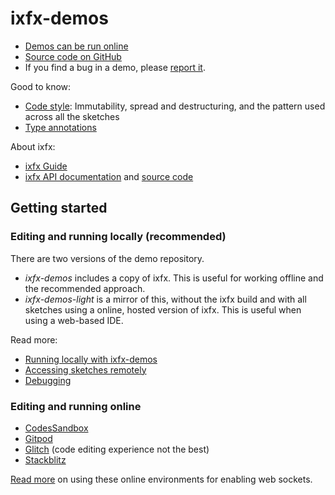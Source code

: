 # ixfx-demos
 
* [Demos can be run online](https://clinth.github.io/ixfx-demos/)
* [Source code on GitHub](https://github.com/clinth/ixfx-demos/)
* If you find a bug in a demo, please [report it](https://github.com/ClintH/ixfx-demos/issues).

Good to know:

* [Code style](./CODE-STYLE.md): Immutability, spread and destructuring, and the pattern used across all the sketches
* [Type annotations](./TYPING.md)

About ixfx:

* [ixfx Guide](https://clinth.github.io/ixfx-docs/)
* [ixfx API documentation](https://clinth.github.io/ixfx/) and [source code](https://github.com/clinth/ixfx)

## Getting started

### Editing and running locally (recommended)

There are two versions of the demo repository.

* _ixfx-demos_ includes a copy of ixfx. This is useful for working offline and the recommended approach. 
* _ixfx-demos-light_ is a mirror of this, without the ixfx build and with all sketches using a online, hosted version of ixfx. This is useful when using a web-based IDE.

Read more:
* [Running locally with ixfx-demos](./RUNNING-LOCAL.md)
* [Accessing sketches remotely](./ACCESSING-REMOTELY.md)
* [Debugging](./DEBUGGING.md)

### Editing and running online

* [CodesSandbox](https://githubbox.com/clinth/ixfx-demos-light)
* [Gitpod](https://gitpod.io/#https://github.com/ClintH/ixfx-demos-light)
* [Glitch](https://glitch.com/edit/#!/ixfx-demos) (code editing experience not the best)
* [Stackblitz](http://stackblitz.com/fork/github/clinth/ixfx-demos-light)

[Read more](./WEBSOCKETS.md) on using these online environments for enabling web sockets.